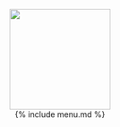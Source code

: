 <!DOCTYPE html>
<html lang="bo">
  <head>
    <title>Jakhang</title>
    <meta charset="utf-8">
    <!-- Open Graph / Facebook -->
<meta property="og:type" content="website">
<meta property="og:url" content="{{site.web-url}}{{page.url}}">
<meta property="og:title" content="{{page.title}}">
<meta property="og:audio" content="{{page.audio}}">
<meta property="og:description" content="{{page.intro}}">
<meta property="og:image" content="{{site.web-url}}{{page.banner}}">

<!-- Twitter -->
<meta property="twitter:card" content="summary_large_image">
<meta property="twitter:url" content="{{site.web-url}}{{page.url}}">
<meta property="twitter:creator" content="{{site.author}}">
<meta property="twitter:title" content="{{page.title}}">
<meta property="twitter:player" content="{{page.audio}}">
<meta property="twitter:description" content="{{page.intro}}">
<meta property="twitter:image" content="{{page.banner}}">
<!-- Twitter  Ends-->
    <meta name="viewport" content="width=device-width, initial-scale=1, shrink-to-fit=no">
    <link rel="stylesheet" href="https://fonts.googleapis.com/css?family=Poppins:200,300,400,700,900"> 
    <link rel="stylesheet" href="{{site.baseurl}}/assets/fonts/icomoon/style.css">
    <link rel="stylesheet" href="{{site.baseurl}}/assets/css/bootstrap.min.css">
    <link rel="stylesheet" href="{{site.baseurl}}/assets/css/magnific-popup.css">
    <link rel="stylesheet" href="{{site.baseurl}}/assets/css/jquery-ui.css">
    <link rel="stylesheet" href="{{site.baseurl}}/assets/css/owl.carousel.min.css">
    <link rel="stylesheet" href="{{site.baseurl}}/assets/css/owl.theme.default.min.css">
    <link rel="stylesheet" href="{{site.baseurl}}/assets/css/mediaelementplayer.css">
    <link rel="stylesheet" href="{{site.baseurl}}/assets/css/aos.css">
    <link rel="stylesheet" href="{{site.baseurl}}/assets/css/style.css">
    <link rel="icon" href="{{site.baseurl}}/assets/images/logo-title-sm.png">
    <script type="text/javascript" src="{{site.baseurl}}/assets/js/script.js"></script>
    <!-- Global site tag (gtag.js) - Google Analytics -->
<script async src="https://www.googletagmanager.com/gtag/js?id=G-B86YRDLTZ4"></script>
<script>
  window.dataLayer = window.dataLayer || [];
  function gtag(){dataLayer.push(arguments);}
  gtag('js', new Date());

  gtag('config', 'G-B86YRDLTZ4');
</script>
<!-- Google Tag Manager -->
<script>
  (function(w,d,s,l,i){w[l]=w[l]||[];w[l].push({'gtm.start':
new Date().getTime(),event:'gtm.js'});var f=d.getElementsByTagName(s)[0],
j=d.createElement(s),dl=l!='dataLayer'?'&l='+l:'';j.async=true;j.src=
'https://www.googletagmanager.com/gtm.js?id='+i+dl;f.parentNode.insertBefore(j,f);
})(window,document,'script','dataLayer','GTM-PRXFTT8');
</script>
<!-- End Google Tag Manager -->
  </head>
  <body>
  <!-- Google Tag Manager (noscript) -->
<noscript><iframe src="https://www.googletagmanager.com/ns.html?id=GTM-PRXFTT8"
height="0" width="0" style="display:none;visibility:hidden"></iframe></noscript>
<!-- End Google Tag Manager (noscript) -->
  <div class="site-wrap">
    <div class="site-mobile-menu">
      <div class="site-mobile-menu-header">
        <div class="site-mobile-menu-close mt-3">
          <span class="icon-close2 js-menu-toggle"></span>
        </div>
      </div>
      <div class="site-mobile-menu-body"></div>
    </div>
    <header class="site-navbar py-4 absolute transparent" role="banner">
      <div class="container">
        <div class="row align-items-center">         
          <div class="col-3" data-aos="fade-down">
            <a href="{{site.baseurl}}/index.html" class="text-white h2 site-title">
             <img src="{{site.baseurl}}/assets/images/logo-icon.png" width="180px">
            </a>
          </div>
          <div class="col-9" data-aos="fade-down">
           {% include menu.md %}
          </div>
        </div>
      </div>     
    </header>